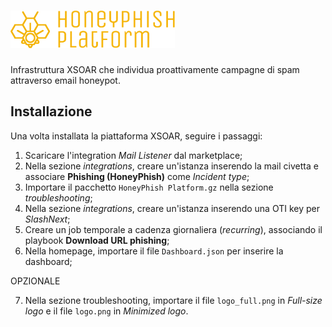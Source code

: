 # <img src="./logo_full.png" height="60" />

Infrastruttura XSOAR che individua proattivamente campagne di spam attraverso email honeypot.

## Installazione

Una volta installata la piattaforma XSOAR, seguire i passaggi:

1. Scaricare l'integration _Mail Listener_ dal marketplace;
2. Nella sezione _integrations_, creare un'istanza inserendo la mail civetta e associare **Phishing (HoneyPhish)** come _Incident type_;
3. Importare il pacchetto ``HoneyPhish Platform.gz`` nella sezione _troubleshooting_;
4. Nella sezione _integrations_, creare un'istanza inserendo una OTI key per _SlashNext_;
5. Creare un job temporale a cadenza giornaliera (_recurring_), associando il playbook **Download URL phishing**;
6. Nella homepage, importare il file ``Dashboard.json`` per inserire la dashboard;

OPZIONALE

7. Nella sezione troubleshooting, importare il file ``logo_full.png`` in _Full-size logo_ e il file ``logo.png`` in _Minimized logo_.
